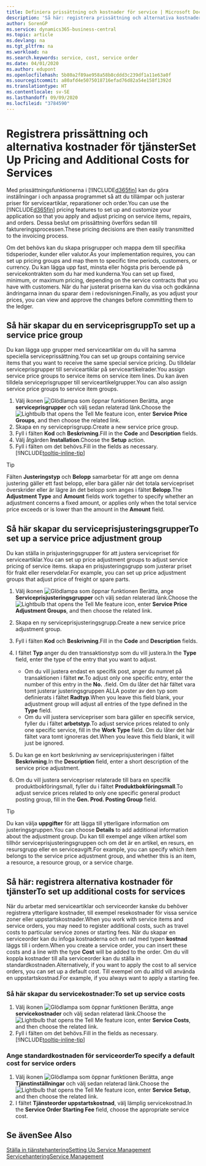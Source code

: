 ```yaml
---
title: Definiera prissättning och kostnader för service | Microsoft Docs
description: 'Så här: registrera prissättning och alternativa kostnader för service'
author: SorenGP
ms.service: dynamics365-business-central
ms.topic: article
ms.devlang: na
ms.tgt_pltfrm: na
ms.workload: na
ms.search.keywords: service, cost, service order
ms.date: 04/01/2020
ms.author: edupont
ms.openlocfilehash: 5b80a2f89ae958a58b8cddd3c239df1a11e63a0f
ms.sourcegitcommit: a80afd4e5075018716efad76d82a54e158f1392d
ms.translationtype: HT
ms.contentlocale: sv-SE
ms.lasthandoff: 09/09/2020
ms.locfileid: "3784590"
---
```

# <a name="set-up-pricing-and-additional-costs-for-services"></a><span data-ttu-id="7d218-103">Registrera prissättning och alternativa kostnader för tjänster</span><span class="sxs-lookup"><span data-stu-id="7d218-103">Set Up Pricing and Additional Costs for Services</span></span>
<span data-ttu-id="7d218-104">Med prissättningsfunktionerna i [!INCLUDE[d365fin](includes/d365fin_md.md)] kan du göra inställningar i och anpassa programmet så att du tillämpar och justerar priser för serviceartiklar, reparationer och order.</span><span class="sxs-lookup"><span data-stu-id="7d218-104">You can use the [!INCLUDE[d365fin](includes/d365fin_md.md)] pricing features to set up and customize your application so that you apply and adjust pricing on service items, repairs, and orders.</span></span> <span data-ttu-id="7d218-105">Dessa beslut om prissättning överförs sedan till faktureringsprocessen.</span><span class="sxs-lookup"><span data-stu-id="7d218-105">These pricing decisions are then easily transmitted to the invoicing process.</span></span>  
  
<span data-ttu-id="7d218-106">Om det behövs kan du skapa prisgrupper och mappa dem till specifika tidsperioder, kunder eller valutor.</span><span class="sxs-lookup"><span data-stu-id="7d218-106">As your implementation requires, you can set up pricing groups and map them to specific time periods, customers, or currency.</span></span> <span data-ttu-id="7d218-107">Du kan lägga upp fast, minsta eller högsta pris beroende på servicekontrakten som du har med kunderna.</span><span class="sxs-lookup"><span data-stu-id="7d218-107">You can set up fixed, minimum, or maximum pricing, depending on the service contracts that you have with customers.</span></span> <span data-ttu-id="7d218-108">När du har justerat priserna kan du visa och godkänna ändringarna innan du sparar dem i redovisningen.</span><span class="sxs-lookup"><span data-stu-id="7d218-108">Finally, as you adjust your prices, you can view and approve the changes before committing them to the ledger.</span></span>  

## <a name="to-set-up-a-service-price-group"></a><span data-ttu-id="7d218-109">Så här skapar du en serviceprisgrupp</span><span class="sxs-lookup"><span data-stu-id="7d218-109">To set up a service price group</span></span>
<span data-ttu-id="7d218-110">Du kan lägga upp grupper med serviceartiklar om du vill ha samma speciella serviceprissättning.</span><span class="sxs-lookup"><span data-stu-id="7d218-110">You can set up groups containing service items that you want to receive the same special service pricing.</span></span> <span data-ttu-id="7d218-111">Du tilldelar serviceprisgrupper till serviceartiklar på serviceartikelrader.</span><span class="sxs-lookup"><span data-stu-id="7d218-111">You assign service price groups to service items on service item lines.</span></span> <span data-ttu-id="7d218-112">Du kan även tilldela serviceprisgrupper till serviceartikelgrupper.</span><span class="sxs-lookup"><span data-stu-id="7d218-112">You can also assign service price groups to service item groups.</span></span>  

1. <span data-ttu-id="7d218-113">Välj ikonen ![Glödlampa som öppnar funktionen Berätta](media/ui-search/search_small.png "Berätta vad du vill göra"), ange **serviceprisgrupper** och välj sedan relaterad länk.</span><span class="sxs-lookup"><span data-stu-id="7d218-113">Choose the ![Lightbulb that opens the Tell Me feature](media/ui-search/search_small.png "Tell me what you want to do") icon, enter **Service Price Groups**, and then choose the related link.</span></span>  
2. <span data-ttu-id="7d218-114">Skapa en ny serviceprisgrupp.</span><span class="sxs-lookup"><span data-stu-id="7d218-114">Create a new service price group.</span></span>  
3. <span data-ttu-id="7d218-115">Fyll i fälten **Kod** och **Beskrivning**.</span><span class="sxs-lookup"><span data-stu-id="7d218-115">Fill in the **Code** and **Description** fields.</span></span>  
4. <span data-ttu-id="7d218-116">Välj åtgärden **Installation**.</span><span class="sxs-lookup"><span data-stu-id="7d218-116">Choose the **Setup** action.</span></span>  
2. <span data-ttu-id="7d218-117">Fyll i fälten om det behövs.</span><span class="sxs-lookup"><span data-stu-id="7d218-117">Fill in the fields as necessary.</span></span> [!INCLUDE[tooltip-inline-tip](includes/tooltip-inline-tip_md.md)]  

 > [!Tip]
 > <span data-ttu-id="7d218-118">Fälten **Justeringstyp** och **Belopp** samarbetar för att ange om denna justering gäller ett fast belopp, eller bara gäller när det totala servicepriset överskrider eller är lägre än det belopp som anges i fältet **Belopp**.</span><span class="sxs-lookup"><span data-stu-id="7d218-118">The **Adjustment Type** and **Amount** fields work together to specify whether an adjustment concerns a fixed amount, or applies only when the total service price exceeds or is lower than the amount in the **Amount** field.</span></span>  

## <a name="to-set-up-a-service-price-adjustment-group"></a><span data-ttu-id="7d218-119">Så här skapar du serviceprisjusteringsgrupper</span><span class="sxs-lookup"><span data-stu-id="7d218-119">To set up a service price adjustment group</span></span>  
<span data-ttu-id="7d218-120">Du kan ställa in prisjusteringsgrupper för att justera servicepriset för serviceartiklar.</span><span class="sxs-lookup"><span data-stu-id="7d218-120">You can set up price adjustment groups to adjust service pricing of service items.</span></span> <span data-ttu-id="7d218-121">skapa en prisjusteringsgrupp som justerar priset för frakt eller reservdelar.</span><span class="sxs-lookup"><span data-stu-id="7d218-121">For example, you can set up price adjustment groups that adjust price of freight or spare parts.</span></span>  
  
1. <span data-ttu-id="7d218-122">Välj ikonen ![Glödlampa som öppnar funktionen Berätta](media/ui-search/search_small.png "Berätta vad du vill göra"), ange **Serviceprisjusteringsgrupper** och välj sedan relaterad länk.</span><span class="sxs-lookup"><span data-stu-id="7d218-122">Choose the ![Lightbulb that opens the Tell Me feature](media/ui-search/search_small.png "Tell me what you want to do") icon, enter **Service Price Adjustment Groups**, and then choose the related link.</span></span>  
2. <span data-ttu-id="7d218-123">Skapa en ny serviceprisjusteringsgrupp.</span><span class="sxs-lookup"><span data-stu-id="7d218-123">Create a new service price adjustment group.</span></span>  
3. <span data-ttu-id="7d218-124">Fyll i fälten **Kod** och **Beskrivning**.</span><span class="sxs-lookup"><span data-stu-id="7d218-124">Fill in the **Code** and **Description** fields.</span></span>  
4. <span data-ttu-id="7d218-125">I fältet **Typ** anger du den transaktionstyp som du vill justera.</span><span class="sxs-lookup"><span data-stu-id="7d218-125">In the **Type** field, enter the type of the entry that you want to adjust.</span></span>  
  
    * <span data-ttu-id="7d218-126">Om du vill justera endast en specifik post, anger du numret på transaktionen i fältet **nr.**</span><span class="sxs-lookup"><span data-stu-id="7d218-126">To adjust only one specific entry, enter the number of this entry in the **No.**</span></span> <span data-ttu-id="7d218-127">.</span><span class="sxs-lookup"><span data-stu-id="7d218-127">field.</span></span> <span data-ttu-id="7d218-128">Om du låter det här fältet vara tomt justerar justeringsgruppen ALLA poster av den typ som definierats i fältet **Radtyp**.</span><span class="sxs-lookup"><span data-stu-id="7d218-128">When you leave this field blank, your adjustment group will adjust all entries of the type defined in the **Type** field.</span></span>  
    * <span data-ttu-id="7d218-129">Om du vill justera servicepriser som bara gäller en specifik service, fyller du i fältet **arbetstyp**.</span><span class="sxs-lookup"><span data-stu-id="7d218-129">To adjust service prices related to only one specific service, fill in the **Work Type** field.</span></span> <span data-ttu-id="7d218-130">Om du låter det här fältet vara tomt ignoreras det.</span><span class="sxs-lookup"><span data-stu-id="7d218-130">When you leave this field blank, it will just be ignored.</span></span>  
  
5. <span data-ttu-id="7d218-131">Du kan ge en kort beskrivning av serviceprisjusteringen i fältet **Beskrivning**.</span><span class="sxs-lookup"><span data-stu-id="7d218-131">In the **Description** field, enter a short description of the service price adjustment.</span></span>  
6. <span data-ttu-id="7d218-132">Om du vill justera servicepriser relaterade till bara en specifik produktbokföringsmall, fyller du i fältet **Produktbokföringsmall**.</span><span class="sxs-lookup"><span data-stu-id="7d218-132">To adjust service prices related to only one specific general product posting group, fill in the **Gen. Prod. Posting Group** field.</span></span>

> [!Tip]
> <span data-ttu-id="7d218-133">Du kan välja **uppgifter** för att lägga till ytterligare information om justeringsgruppen.</span><span class="sxs-lookup"><span data-stu-id="7d218-133">You can choose **Details** to add additional information about the adjustment group.</span></span> <span data-ttu-id="7d218-134">Du kan till exempel ange vilken artikel som tillhör serviceprisjusteringsgruppen och om det är en artikel, en resurs, en resursgrupp eller en serviceavgift.</span><span class="sxs-lookup"><span data-stu-id="7d218-134">For example, you can specify which item belongs to the service price adjustment group, and whether this is an item, a resource, a resource group, or a service charge.</span></span>  

## <a name="to-set-up-additional-costs-for-services"></a><span data-ttu-id="7d218-135">Så här: registrera alternativa kostnader för tjänster</span><span class="sxs-lookup"><span data-stu-id="7d218-135">To set up additional costs for services</span></span>
<span data-ttu-id="7d218-136">När du arbetar med serviceartiklar och serviceorder kanske du behöver registrera ytterligare kostnader, till exempel resekostnader för vissa service zoner eller uppstartskostnader.</span><span class="sxs-lookup"><span data-stu-id="7d218-136">When you work with service items and service orders, you may need to register additional costs, such as travel costs to particular service zones or starting fees.</span></span> <span data-ttu-id="7d218-137">När du skapar en serviceorder kan du infoga kostnaderna och en rad med typen **kostnad** läggs till i ordern.</span><span class="sxs-lookup"><span data-stu-id="7d218-137">When you create a service order, you can insert these costs and a line with the type **Cost** will be added to the order.</span></span> <span data-ttu-id="7d218-138">Om du vill koppla kostnader till alla serviceorder kan du ställa in standardkostnaden.</span><span class="sxs-lookup"><span data-stu-id="7d218-138">Alternatively, if you want to apply the cost to all service orders, you can set up a default cost.</span></span> <span data-ttu-id="7d218-139">Till exempel om du alltid vill använda en uppstartskostnad.</span><span class="sxs-lookup"><span data-stu-id="7d218-139">For example, if you always want to apply a starting fee.</span></span>
  
### <a name="to-set-up-service-costs"></a><span data-ttu-id="7d218-140">Så här skapar du servicekostnader:</span><span class="sxs-lookup"><span data-stu-id="7d218-140">To set up service costs</span></span>
1. <span data-ttu-id="7d218-141">Välj ikonen ![Glödlampa som öppnar funktionen Berätta](media/ui-search/search_small.png "Berätta vad du vill göra"), ange **servicekostnader** och välj sedan relaterad länk.</span><span class="sxs-lookup"><span data-stu-id="7d218-141">Choose the ![Lightbulb that opens the Tell Me feature](media/ui-search/search_small.png "Tell me what you want to do") icon, enter **Service Costs**, and then choose the related link.</span></span> 
2. <span data-ttu-id="7d218-142">Fyll i fälten om det behövs.</span><span class="sxs-lookup"><span data-stu-id="7d218-142">Fill in the fields as necessary.</span></span> [!INCLUDE[tooltip-inline-tip](includes/tooltip-inline-tip_md.md)]  

### <a name="to-specify-a-default-cost-for-service-orders"></a><span data-ttu-id="7d218-143">Ange standardkostnaden för serviceorder</span><span class="sxs-lookup"><span data-stu-id="7d218-143">To specify a default cost for service orders</span></span>
1. <span data-ttu-id="7d218-144">Välj ikonen ![Glödlampa som öppnar funktionen Berätta](media/ui-search/search_small.png "Berätta vad du vill göra"), ange **Tjänstinställningar** och välj sedan relaterad länk.</span><span class="sxs-lookup"><span data-stu-id="7d218-144">Choose the ![Lightbulb that opens the Tell Me feature](media/ui-search/search_small.png "Tell me what you want to do") icon, enter **Service Setup**, and then choose the related link.</span></span> 
2. <span data-ttu-id="7d218-145">I fältet **Tjänsteorder uppstartskostnad**, välj lämplig servicekostnad.</span><span class="sxs-lookup"><span data-stu-id="7d218-145">In the **Service Order Starting Fee** field, choose the appropriate service cost.</span></span>

## <a name="see-also"></a><span data-ttu-id="7d218-146">Se även</span><span class="sxs-lookup"><span data-stu-id="7d218-146">See Also</span></span>
[<span data-ttu-id="7d218-147">Ställa in tjänstehantering</span><span class="sxs-lookup"><span data-stu-id="7d218-147">Setting Up Service Management</span></span>](service-setup-service.md)  
[<span data-ttu-id="7d218-148">Servicehantering</span><span class="sxs-lookup"><span data-stu-id="7d218-148">Service Management</span></span>](service-service.md)  
